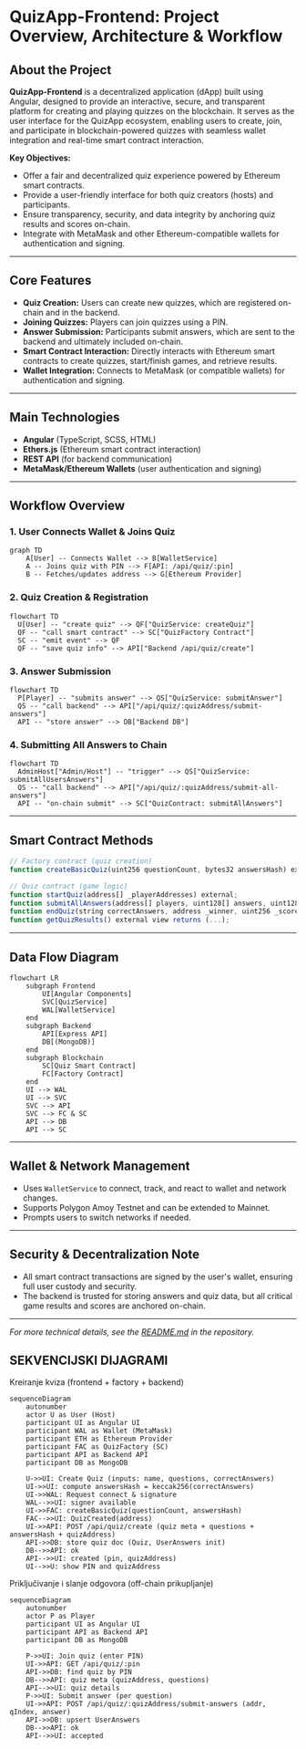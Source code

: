 # QuizApp-Frontend: Project Overview, Architecture & Workflow

## About the Project

**QuizApp-Frontend** is a decentralized application (dApp) built using Angular, designed to provide an interactive, secure, and transparent platform for creating and playing quizzes on the blockchain. It serves as the user interface for the QuizApp ecosystem, enabling users to create, join, and participate in blockchain-powered quizzes with seamless wallet integration and real-time smart contract interaction.

**Key Objectives:**
- Offer a fair and decentralized quiz experience powered by Ethereum smart contracts.
- Provide a user-friendly interface for both quiz creators (hosts) and participants.
- Ensure transparency, security, and data integrity by anchoring quiz results and scores on-chain.
- Integrate with MetaMask and other Ethereum-compatible wallets for authentication and signing.

---

## Core Features

- **Quiz Creation:** Users can create new quizzes, which are registered on-chain and in the backend.
- **Joining Quizzes:** Players can join quizzes using a PIN.
- **Answer Submission:** Participants submit answers, which are sent to the backend and ultimately included on-chain.
- **Smart Contract Interaction:** Directly interacts with Ethereum smart contracts to create quizzes, start/finish games, and retrieve results.
- **Wallet Integration:** Connects to MetaMask (or compatible wallets) for authentication and signing.

---

## Main Technologies

- **Angular** (TypeScript, SCSS, HTML)
- **Ethers.js** (Ethereum smart contract interaction)
- **REST API** (for backend communication)
- **MetaMask/Ethereum Wallets** (user authentication and signing)

---

## Workflow Overview

### 1. User Connects Wallet & Joins Quiz

```mermaid
graph TD
    A[User] -- Connects Wallet --> B[WalletService]
    A -- Joins quiz with PIN --> F[API: /api/quiz/:pin]
    B -- Fetches/updates address --> G[Ethereum Provider]
```

### 2. Quiz Creation & Registration

```mermaid
flowchart TD
  U[User] -- "create quiz" --> QF["QuizService: createQuiz"]
  QF -- "call smart contract" --> SC["QuizFactory Contract"]
  SC -- "emit event" --> QF
  QF -- "save quiz info" --> API["Backend /api/quiz/create"]
```

### 3. Answer Submission

```mermaid
flowchart TD
  P[Player] -- "submits answer" --> QS["QuizService: submitAnswer"]
  QS -- "call backend" --> API["/api/quiz/:quizAddress/submit-answers"]
  API -- "store answer" --> DB["Backend DB"]
```

### 4. Submitting All Answers to Chain

```mermaid
flowchart TD
  AdminHost["Admin/Host"] -- "trigger" --> QS["QuizService: submitAllUsersAnswers"]
  QS -- "call backend" --> API["/api/quiz/:quizAddress/submit-all-answers"]
  API -- "on-chain submit" --> SC["QuizContract: submitAllAnswers"]
```

---

## Smart Contract Methods

```typescript
// Factory contract (quiz creation)
function createBasicQuiz(uint256 questionCount, bytes32 answersHash) external returns (address);

// Quiz contract (game logic)
function startQuiz(address[] _playerAddresses) external;
function submitAllAnswers(address[] players, uint128[] answers, uint128[] scores) external;
function endQuiz(string correctAnswers, address _winner, uint256 _score) external;
function getQuizResults() external view returns (...);
```

---

## Data Flow Diagram

```mermaid
flowchart LR
    subgraph Frontend
        UI[Angular Components]
        SVC[QuizService]
        WAL[WalletService]
    end
    subgraph Backend
        API[Express API]
        DB[(MongoDB)]
    end
    subgraph Blockchain
        SC[Quiz Smart Contract]
        FC[Factory Contract]
    end
    UI --> WAL
    UI --> SVC
    SVC --> API
    SVC --> FC & SC
    API --> DB
    API --> SC
```

---

## Wallet & Network Management

- Uses `WalletService` to connect, track, and react to wallet and network changes.
- Supports Polygon Amoy Testnet and can be extended to Mainnet.
- Prompts users to switch networks if needed.

---

## Security & Decentralization Note

- All smart contract transactions are signed by the user's wallet, ensuring full user custody and security.
- The backend is trusted for storing answers and quiz data, but all critical game results and scores are anchored on-chain.

---

*For more technical details, see the [README.md](./README.md) in the repository.*

## SEKVENCIJSKI DIJAGRAMI 

Kreiranje kviza (frontend + factory + backend)
```mermaid
sequenceDiagram
    autonumber
    actor U as User (Host)
    participant UI as Angular UI
    participant WAL as Wallet (MetaMask)
    participant ETH as Ethereum Provider
    participant FAC as QuizFactory (SC)
    participant API as Backend API
    participant DB as MongoDB

    U->>UI: Create Quiz (inputs: name, questions, correctAnswers)
    UI->>UI: compute answersHash = keccak256(correctAnswers)
    UI->>WAL: Request connect & signature
    WAL-->>UI: signer available
    UI->>FAC: createBasicQuiz(questionCount, answersHash)
    FAC-->>UI: QuizCreated(address)
    UI->>API: POST /api/quiz/create (quiz meta + questions + answersHash + quizAddress)
    API->>DB: store quiz doc (Quiz, UserAnswers init)
    DB-->>API: ok
    API-->>UI: created (pin, quizAddress)
    UI-->>U: show PIN and quizAddress
```

Priključivanje i slanje odgovora (off-chain prikupljanje)

```mermaid
sequenceDiagram
    autonumber
    actor P as Player
    participant UI as Angular UI
    participant API as Backend API
    participant DB as MongoDB

    P->>UI: Join quiz (enter PIN)
    UI->>API: GET /api/quiz/:pin
    API->>DB: find quiz by PIN
    DB-->>API: quiz meta (quizAddress, questions)
    API-->>UI: quiz details
    P->>UI: Submit answer (per question)
    UI->>API: POST /api/quiz/:quizAddress/submit-answers (addr, qIndex, answer)
    API->>DB: upsert UserAnswers
    DB-->>API: ok
    API-->>UI: accepted
```
